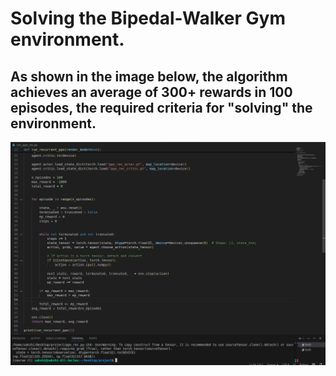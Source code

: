 # Solving the Bipedal-Walker Gym environment.
## As shown in the image below, the algorithm achieves an average of 300+ rewards in 100 episodes, the required criteria for "solving" the environment.

<p align="center">
  <img src="solved1.png" width="1250" title="solved bipedal env">
</p>
